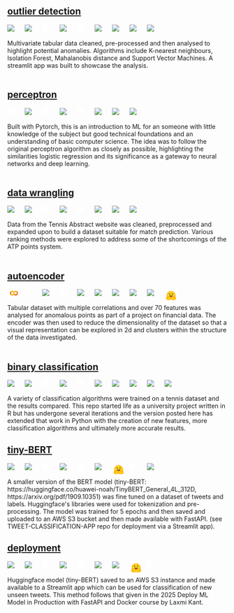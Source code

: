 ## [outlier detection](https://github.com/dgwalters-1974/Streamlit_outliers)<br/>
  <img align="left" width="30px" style="padding-right:10px;" src="https://cdn.jsdelivr.net/gh/devicons/devicon@latest/icons/vscode/vscode-original.svg"/>
  <img align="left" width="30px" style="padding-right:10px;" src="https://cdn.jsdelivr.net/gh/devicons/devicon@latest/icons/git/git-original.svg"/>
  <img align="left" width="30px" style="padding-right:10px; filter: brightness(0) invert(1);" src="https://cdn.jsdelivr.net/gh/devicons/devicon@latest/icons/github/github-original.svg"/>
  <img align="left" width="30px" style="padding-right:10px;" src="https://cdn.jsdelivr.net/gh/devicons/devicon@latest/icons/python/python-original-wordmark.svg"/>
  <img align="left" width="30px" style="padding-right:10px; filter: brightness(0) invert(1);" src="https://cdn.jsdelivr.net/gh/devicons/devicon@latest/icons/pandas/pandas-original-wordmark.svg"/>
  <img align="left" width="30px" style="padding-right:10px;" src="https://cdn.jsdelivr.net/gh/devicons/devicon@latest/icons/numpy/numpy-original.svg"/>
  <img align="left" width="30px" style="padding-right:10px;" src="https://cdn.jsdelivr.net/gh/devicons/devicon@latest/icons/matplotlib/matplotlib-original.svg"/>
  <img align="left" width="30px" style="padding-right:10px;" src="https://cdn.jsdelivr.net/gh/devicons/devicon@latest/icons/scikitlearn/scikitlearn-original.svg"/>
  <img align="left" width="30px" style="padding-right:10px;" src="https://cdn.jsdelivr.net/gh/devicons/devicon@latest/icons/streamlit/streamlit-original.svg"/>
<br />
<br />
Multivariate tabular data cleaned, pre-processed and then analysed to highlight potential anomalies. Algorithms include K-nearest neighbours, Isolation Forest, Mahalanobis distance and Support Vector Machines. A streamlit app was built to showcase the analysis.
<br />
<br />

## [perceptron](https://github.com/dgwalters-1974/perceptron_fun)<br />
<img align="left" width="30px" style="padding-right:10px; filter: brightness(0) invert(1);" src="https://cdn.jsdelivr.net/gh/devicons/devicon@latest/icons/jupyter/jupyter-original-wordmark.svg"/>
  <img align="left" width="30px" style="padding-right:10px;" src="https://cdn.jsdelivr.net/gh/devicons/devicon@latest/icons/git/git-original.svg"/>
  <img align="left" width="30px" style="padding-right:10px; filter: brightness(0) invert(1);" src="https://cdn.jsdelivr.net/gh/devicons/devicon@latest/icons/github/github-original-wordmark.svg"/>
  <img align="left" width="30px" style="padding-right:10px;" src="https://cdn.jsdelivr.net/gh/devicons/devicon@latest/icons/python/python-original-wordmark.svg"/>
  <img align="left" width="30px" style="padding-right:10px; filter: brightness(0) invert(1);" src="https://cdn.jsdelivr.net/gh/devicons/devicon@latest/icons/pandas/pandas-original-wordmark.svg"/>
  <img align="left" width="30px" style="padding-right:10px;" src="https://cdn.jsdelivr.net/gh/devicons/devicon@latest/icons/numpy/numpy-original.svg"/>
  <img align="left" width="30px" style="padding-right:10px;" src="https://cdn.jsdelivr.net/gh/devicons/devicon@latest/icons/matplotlib/matplotlib-original.svg"/>
  <img align="left" width="30px" style="padding-right:10px;" src="https://cdn.jsdelivr.net/gh/devicons/devicon@latest/icons/scikitlearn/scikitlearn-original.svg"/>
<br />
<br />
Built with Pytorch, this is an introduction to ML for an someone with little knowledge of the subject but good technical foundations and an understanding of basic computer science. The idea was to follow the original perceptron algorithm as closely as possible, highlighting the similarities logistic regression and its significance as a gateway to neural networks and deep learning.
<br />
<br />

## [data wrangling](https://github.com/dgwalters-1974/jup_notebook/)<br />
<img align="left" width="30px" style="padding-right:10px;" src="https://cdn.jsdelivr.net/gh/devicons/devicon@latest/icons/vscode/vscode-original.svg"/>
<img align="left" width="30px" style="padding-right:10px;" src="https://cdn.jsdelivr.net/gh/devicons/devicon@latest/icons/git/git-original.svg"/>
<img align="left" width="30px" style="padding-right:10px; filter: brightness(0) invert(1);" src="https://cdn.jsdelivr.net/gh/devicons/devicon@latest/icons/github/github-original-wordmark.svg"/>
<img align="left" width="30px" style="padding-right:10px;" src="https://cdn.jsdelivr.net/gh/devicons/devicon@latest/icons/python/python-original-wordmark.svg"/>
<img align="left" width="30px" style="padding-right:10px; filter: brightness(0) invert(1);" src="https://cdn.jsdelivr.net/gh/devicons/devicon@latest/icons/pandas/pandas-original-wordmark.svg"/>
<img align="left" width="30px" style="padding-right:10px;" src="https://cdn.jsdelivr.net/gh/devicons/devicon@latest/icons/numpy/numpy-original.svg"/>
<img align="left" width="30px" style="padding-right:10px;" src="https://cdn.jsdelivr.net/gh/devicons/devicon@latest/icons/matplotlib/matplotlib-original.svg"/>
<img align="left" width="30px" style="padding-right:10px;" src="https://cdn.jsdelivr.net/gh/devicons/devicon@latest/icons/plotly/plotly-original.svg"/>
<br />
<br />
Data from the Tennis Abstract website was cleaned, preprocessed and expanded upon to build a dataset suitable for match prediction. Various ranking methods were  explored to address some of the shortcomings of the ATP points system. 
<br />
<br />

## [autoencoder](https://github.com/dgwalters-1974/autoencoder)<br />         
  <img align="left" width="30px" style="padding-right:10px;" src="assets/images/colab.png"/>
  <img align="left" width="30px" style="padding-right:10px; filter: brightness(0) invert(1);" src="https://cdn.jsdelivr.net/gh/devicons/devicon@latest/icons/github/github-original-wordmark.svg"/>
  <img align="left" width="30px" style="padding-right:10px;" src="https://cdn.jsdelivr.net/gh/devicons/devicon@latest/icons/python/python-original-wordmark.svg"/>
  <img align="left" width="30px" style="padding-right:10px; filter: brightness(0) invert(1);" src="https://cdn.jsdelivr.net/gh/devicons/devicon@latest/icons/pandas/pandas-original-wordmark.svg"/>
  <img align="left" width="30px" style="padding-right:10px;" src="https://cdn.jsdelivr.net/gh/devicons/devicon@latest/icons/numpy/numpy-original.svg"/>
  <img align="left" width="30px" style="padding-right:10px;" src="https://cdn.jsdelivr.net/gh/devicons/devicon@latest/icons/matplotlib/matplotlib-original.svg"/>
  <img align="left" width="30px" style="padding-right:10px;" src="https://cdn.jsdelivr.net/gh/devicons/devicon@latest/icons/plotly/plotly-original.svg"/>
  <img align="left" width="30px" style="padding-right:10px;" src="https://cdn.jsdelivr.net/gh/devicons/devicon@latest/icons/pytorch/pytorch-original-wordmark.svg"/>
  <img align="left" width="30px" style="padding-right:10px;" src="https://cdn.jsdelivr.net/gh/devicons/devicon@latest/icons/scikitlearn/scikitlearn-original.svg"/>
 <img align="left" width="30px" style="padding-right:10px;"  src="assets/images/huggingface.png"/>  

<br />
<br />
Tabular dataset with multiple correlations and over 70 features was analysed for anomalous points as part of a project on financial data. The encoder was then used to reduce the dimensionality of the dataset so that a visual representation can be explored in 2d and clusters within the structure of the data investigated.
<br />
<br />

## [binary classification](https://github.com/dgwalters-1974/pytorch-lr)<br />
  <img align="left" width="30px" style="padding-right:10px;" src="https://cdn.jsdelivr.net/gh/devicons/devicon@latest/icons/vscode/vscode-original.svg"/>
  <img align="left" width="30px" style="padding-right:10px;" src="https://cdn.jsdelivr.net/gh/devicons/devicon@latest/icons/git/git-original.svg"/>
  <img align="left" width="30px" style="padding-right:10px; filter: brightness(0) invert(1);" src="https://cdn.jsdelivr.net/gh/devicons/devicon@latest/icons/github/github-original-wordmark.svg"/>
  <img align="left" width="30px" style="padding-right:10px;" src="https://cdn.jsdelivr.net/gh/devicons/devicon@latest/icons/python/python-original-wordmark.svg"/>
  <img align="left" width="30px" style="padding-right:10px; filter: brightness(0) invert(1);" src="https://cdn.jsdelivr.net/gh/devicons/devicon@latest/icons/pandas/pandas-original-wordmark.svg"/>
  <img align="left" width="30px" style="padding-right:10px;" src="https://cdn.jsdelivr.net/gh/devicons/devicon@latest/icons/numpy/numpy-original.svg"/>
  <img align="left" width="30px" style="padding-right:10px;" src="https://cdn.jsdelivr.net/gh/devicons/devicon@latest/icons/matplotlib/matplotlib-original.svg"/>
  <img align="left" width="30px" style="padding-right:10px;" src="https://cdn.jsdelivr.net/gh/devicons/devicon@latest/icons/plotly/plotly-original.svg"/>
  <img align="left" width="30px" style="padding-right:10px;" src="https://cdn.jsdelivr.net/gh/devicons/devicon@latest/icons/pytorch/pytorch-original.svg"/>
  <img align="left" width="30px" style="padding-right:10px;" src="https://cdn.jsdelivr.net/gh/devicons/devicon@latest/icons/scikitlearn/scikitlearn-original.svg"/>
<br />
<br />
A variety of classification algorithms were trained on a tennis dataset and the results compared. This repo started life as a university project written in R but has undergone several iterations and the version posted here has extended that work in Python with the creation of new features, more classification algorithms and ultimately more accurate results. 

## [tiny-BERT](https://github.com/dgwalters-1974/TWEET-CLASSIFICATION)<br />
  <img align="left" width="30px" style="padding-right:10px;" src="https://cdn.jsdelivr.net/gh/devicons/devicon@latest/icons/vscode/vscode-original.svg"/>
  <img align="left" width="30px" style="padding-right:10px;" src="https://cdn.jsdelivr.net/gh/devicons/devicon@latest/icons/git/git-original.svg"/>
  <img align="left" width="30px" style="padding-right:10px; filter: brightness(0) invert(1);" src="https://cdn.jsdelivr.net/gh/devicons/devicon@latest/icons/github/github-original-wordmark.svg"/>
  <img align="left" width="30px" style="padding-right:10px;" src="https://cdn.jsdelivr.net/gh/devicons/devicon@latest/icons/python/python-original-wordmark.svg"/>
  <img align="left" width="30px" style="padding-right:10px; filter: brightness(0) invert(1);" src="https://cdn.jsdelivr.net/gh/devicons/devicon@latest/icons/pandas/pandas-original-wordmark.svg"/>
  <img align="left" width="30px" style="padding-right:10px;" src="https://cdn.jsdelivr.net/gh/devicons/devicon@latest/icons/numpy/numpy-original.svg"/>
  <img align="left" width="30px" style="padding-right:10px;" 
src="assets/images/huggingface.png"/>
  <img align="left" width="30px" style="padding-right:10px; filter: brightness(0) invert(1);" src="https://cdn.jsdelivr.net/gh/devicons/devicon@latest/icons/amazonwebservices/amazonwebservices-original-wordmark.svg"/>
  <img align="left" width="30px" style="padding-right:10px;" src="https://cdn.jsdelivr.net/gh/devicons/devicon@latest/icons/fastapi/fastapi-original.svg"/>
<br />
<br />
A smaller version of the BERT model (tiny-BERT: https://huggingface.co/huawei-noah/TinyBERT_General_4L_312D, https://arxiv.org/pdf/1909.10351) was fine tuned on a dataset of tweets and labels. Huggingface's libraries were used for tokenization and pre-processing. The model was trained for 5 epochs and then saved and uploaded to an AWS S3 bucket and then made available with FastAPI. (see TWEET-CLASSIFICATION-APP repo for deployment via a Streamlit app).

## [deployment](https://github.com/dgwalters-1974/TWEET-CLASSIFICATION-APP)<br />
  <img align="left" width="30px" style="padding-right:10px;" src="https://cdn.jsdelivr.net/gh/devicons/devicon@latest/icons/vscode/vscode-original.svg"/>
  <img align="left" width="30px" style="padding-right:10px;" src="https://cdn.jsdelivr.net/gh/devicons/devicon@latest/icons/git/git-original.svg"/>
  <img align="left" width="30px" style="padding-right:10px; filter: brightness(0) invert(1);" src="https://cdn.jsdelivr.net/gh/devicons/devicon@latest/icons/github/github-original-wordmark.svg"/>
  <img align="left" width="30px" style="padding-right:10px;" src="https://cdn.jsdelivr.net/gh/devicons/devicon@latest/icons/python/python-original-wordmark.svg"/>
  <img align="left" width="30px" style="padding-right:10px; filter: brightness(0) invert(1);" src="https://cdn.jsdelivr.net/gh/devicons/devicon@latest/icons/pandas/pandas-original-wordmark.svg"/>
  <img align="left" width="30px" style="padding-right:10px;" src="https://cdn.jsdelivr.net/gh/devicons/devicon@latest/icons/numpy/numpy-original.svg"/>
  <img align="left" width="30px" style="padding-right:10px;" src="https://cdn.jsdelivr.net/gh/devicons/devicon@latest/icons/streamlit/streamlit-original.svg"/>
  <img align="left" width="30px" style="padding-right:10px;" 
src="assets/images/huggingface.png"/>
  <img align="left" width="30px" style="padding-right:10px; filter: brightness(0) invert(1);" src="https://cdn.jsdelivr.net/gh/devicons/devicon@latest/icons/amazonwebservices/amazonwebservices-original-wordmark.svg"/>
<br />
<br />
Huggingface model (tiny-BERT) saved to an AWS S3 instance and made available to a Streamlit app which can be used for classification of new unseen tweets. This method follows that given in the 2025 Deploy ML Model in Production with FastAPI and Docker course by Laxmi Kant.
